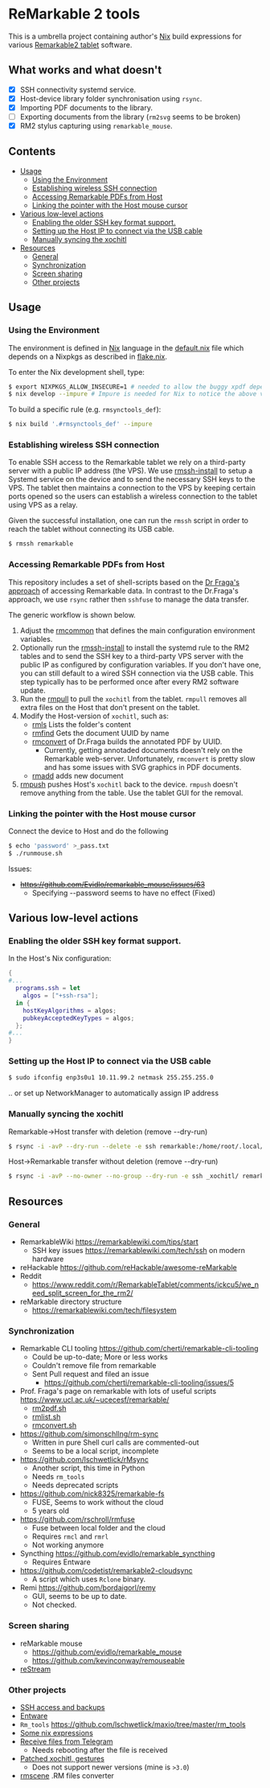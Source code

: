 ReMarkable 2 tools
==================

This is a umbrella project containing author's [Nix](http://www.nixos.org) build
expressions for various [Remarkable2 tablet](https://remarkable.com/store/remarkable-2) software.

What works and what doesn't
---------------------------

* [x] SSH connectivity systemd service.
* [x] Host-device library folder synchronisation using `rsync`.
* [x] Importing PDF documents to the library.
* [ ] Exporting documents from the library (`rm2svg` seems to be broken)
* [x] RM2 stylus capturing using `remarkable_mouse`.

Contents
--------

<!-- vim-markdown-toc GFM -->

* [Usage](#usage)
  * [Using the Environment](#using-the-environment)
  * [Establishing wireless SSH connection](#establishing-wireless-ssh-connection)
  * [Accessing Remarkable PDFs from Host](#accessing-remarkable-pdfs-from-host)
  * [Linking the pointer with the Host mouse cursor](#linking-the-pointer-with-the-host-mouse-cursor)
* [Various low-level actions](#various-low-level-actions)
  * [Enabling the older SSH key format support.](#enabling-the-older-ssh-key-format-support)
  * [Setting up the Host IP to connect via the USB cable](#setting-up-the-host-ip-to-connect-via-the-usb-cable)
  * [Manually syncing the xochitl](#manually-syncing-the-xochitl)
* [Resources](#resources)
  * [General](#general)
  * [Synchronization](#synchronization)
  * [Screen sharing](#screen-sharing)
  * [Other projects](#other-projects)

<!-- vim-markdown-toc -->


Usage
-----

### Using the Environment

The environment is defined in [Nix](https://nixos.org/nix) language in the
[default.nix](./default.nix) file which depends on a Nixpkgs as described in
[flake.nix](./flake.nix).

To enter the Nix development shell, type:

```sh
$ export NIXPKGS_ALLOW_INSECURE=1 # needed to allow the buggy xpdf dependency
$ nix develop --impure # Impure is needed for Nix to notice the above variable
```

To build a specific rule (e.g. `rmsynctools_def`):

```sh
$ nix build '.#rmsynctools_def' --impure
```

### Establishing wireless SSH connection

To enable SSH access to the Remarkable tablet we rely on a third-party server
with a public IP address (the VPS). We use
[rmssh-install](./sh/rmssh-install.sh) to setup a Systemd service on the device
and to send the necessary SSH keys to the VPS. The tablet then maintains a
connection to the VPS by keeping certain ports opened so the users can establish
a wireless connection to the tablet using VPS as a relay.

Given the successful installation, one can run the `rmssh` script in order to
reach the tablet without connecting its USB cable.

```sh
$ rmssh remarkable
```

### Accessing Remarkable PDFs from Host

This repository includes a set of shell-scripts based on the [Dr Fraga's
approach](https://www.ucl.ac.uk/~ucecesf/remarkable/) of accessing Remarkable
data. In contrast to the Dr.Fraga's approach, we use `rsync` rather then
`sshfuse` to manage the data transfer.

The generic workflow is shown below.

1. Adjust the [rmcommon](./sh/rmcommon) that defines the main configuration
   environment variables.
2. Optionally run the [rmssh-install](./sh/rmssh-install.sh) to install the
   systemd rule to the RM2 tables and to send the SSH key to a third-party VPS
   server with the public IP as configured by configuration variables. If you
   don't have one, you can still default to a wired SSH connection via the USB
   cable. This step typically has to be performed once after every RM2 software
   update.
3. Run the [rmpull](./sh/rmpull) to pull the `xochitl` from the tablet.
   `rmpull` removes all extra files on the Host that don't present on the
   tablet.
4. Modify the Host-version of `xochitl`, such as:
   - [rmls](./sh/rmls) Lists the folder's content
   - [rmfind](./sh/rmfind) Gets the document UUID by name
   - [rmconvert](./3rdparty/fraga/rmconvert) of Dr.Fraga builds the
     annotated PDF by UUID.
     + Currently, getting annotaded documents doesn't rely on the Remarkable
       web-server.  Unfortunately, `rmconvert` is pretty slow and has some
       issues with SVG graphics in PDF documents.
   - [rmadd](./sh/rmadd) adds new document
5. [rmpush](./sh/rmpush) pushes Host's `xochitl` back to the
   device. `rmpush` doesn't remove anything from the table. Use the tablet
   GUI for the removal.


### Linking the pointer with the Host mouse cursor

Connect the device to Host and do the following

```sh
$ echo 'password' >_pass.txt
$ ./runmouse.sh
```

Issues:

* ~~https://github.com/Evidlo/remarkable_mouse/issues/63~~
  + Specifying --password seems to have no effect (Fixed)

Various low-level actions
-------------------------

### Enabling the older SSH key format support.

In the Host's Nix configuration:

```nix
{
#...
  programs.ssh = let
    algos = ["+ssh-rsa"];
  in {
    hostKeyAlgorithms = algos;
    pubkeyAcceptedKeyTypes = algos;
  };
#...
}
```

### Setting up the Host IP to connect via the USB cable

```sh
$ sudo ifconfig enp3s0u1 10.11.99.2 netmask 255.255.255.0
```

.. or set up NetworkManager to automatically assign IP address


### Manually syncing the xochitl

Remarkable->Host transfer with deletion (remove --dry-run)

```sh
$ rsync -i -avP --dry-run --delete -e ssh remarkable:/home/root/.local/share/remarkable/xochitl/ _xochitl/
```

Host->Remarkable transfer without deletion (remove --dry-run)

```sh
$ rsync -i -avP --no-owner --no-group --dry-run -e ssh _xochitl/ remarkable:/home/root/.local/share/remarkable/xochitl/
```

Resources
---------

### General

* RemarkableWiki https://remarkablewiki.com/tips/start
  - SSH key issues https://remarkablewiki.com/tech/ssh on modern hardware
* reHackable https://github.com/reHackable/awesome-reMarkable
* Reddit
  - https://www.reddit.com/r/RemarkableTablet/comments/ickcu5/we_need_split_screen_for_the_rm2/
* reMarkable directory structure
  - https://remarkablewiki.com/tech/filesystem

### Synchronization

- Remarkable CLI tooling https://github.com/cherti/remarkable-cli-tooling
  + Could be up-to-date; More or less works
  + Couldn't remove file from remarkable
  + Sent Pull request and filed an issue
    * https://github.com/cherti/remarkable-cli-tooling/issues/5
- Prof. Fraga's page on remarkable with lots of useful scripts
  https://www.ucl.ac.uk/~ucecesf/remarkable/
  + [rm2pdf.sh](https://www.ucl.ac.uk/~ucecesf/remarkable/pdf2rm.sh)
  + [rmlist.sh](https://www.ucl.ac.uk/~ucecesf/remarkable/rmlist.sh)
  + [rmconvert.sh](https://www.ucl.ac.uk/~ucecesf/remarkable/rmconvert.sh)
- https://github.com/simonschllng/rm-sync
  + Written in pure Shell curl calls are commented-out
  + Seems to be a local script, incomplete
- https://github.com/lschwetlick/rMsync
  + Another script, this time in Python
  + Needs `rm_tools`
  + Needs deprecated scripts
- https://github.com/nick8325/remarkable-fs
  + FUSE, Seems to work without the cloud
  + 5 years old
- https://github.com/rschroll/rmfuse
  + Fuse between local folder and the cloud
  + Requires `rmcl` and `rmrl`
  + Not working anymore
- Syncthing https://github.com/evidlo/remarkable_syncthing
  + Requires Entware
- https://github.com/codetist/remarkable2-cloudsync
  + A script which uses `Rclone` binary.
- Remi https://github.com/bordaigorl/remy
  + GUI, seems to be up to date.
  + Not checked.

### Screen sharing

* reMarkable mouse
  - https://github.com/evidlo/remarkable_mouse
  - https://github.com/kevinconway/remouseable
* [reStream](https://github.com/rien/reStream)

### Other projects

* [SSH access and backups](https://remarkablewiki.com/tech/ssh#ssh_access)
* [Entware](https://github.com/evidlo/remarkable_entware)
* `Rm_tools` https://github.com/lschwetlick/maxio/tree/master/rm_tools
* [Some nix expressions](https://github.com/siraben/nix-remarkable)
* [Receive files from Telegram](https://github.com/Davide95/remarkaBot)
  - Needs rebooting after the file is received
* [Patched xochitl, gestures](https://github.com/ddvk/remarkable-hacks)
  - Does not support newer versions (mine is `>3.0`)
* [rmscene](https://github.com/ricklupton/rmscene) .RM files converter


